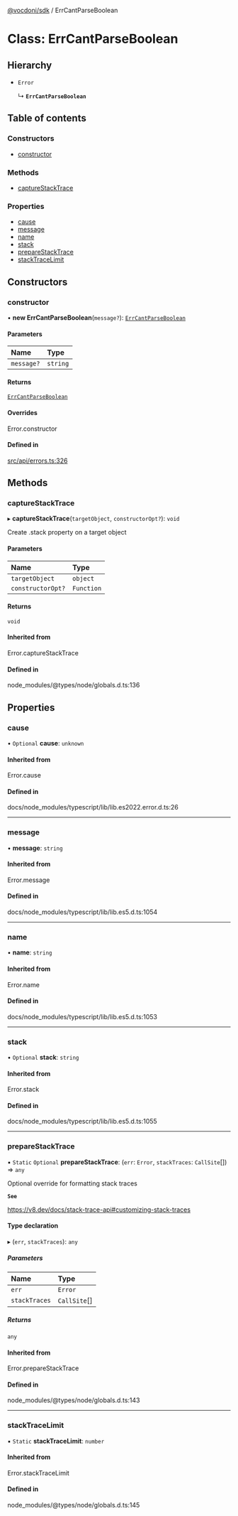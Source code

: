 [@vocdoni/sdk](/sdk) / ErrCantParseBoolean

# Class: ErrCantParseBoolean

## Hierarchy

- `Error`

  ↳ **`ErrCantParseBoolean`**

## Table of contents

### Constructors

- [constructor](ErrCantParseBoolean#constructor)

### Methods

- [captureStackTrace](ErrCantParseBoolean#capturestacktrace)

### Properties

- [cause](ErrCantParseBoolean#cause)
- [message](ErrCantParseBoolean#message)
- [name](ErrCantParseBoolean#name)
- [stack](ErrCantParseBoolean#stack)
- [prepareStackTrace](ErrCantParseBoolean#preparestacktrace)
- [stackTraceLimit](ErrCantParseBoolean#stacktracelimit)

## Constructors

### constructor

• **new ErrCantParseBoolean**(`message?`): [`ErrCantParseBoolean`](ErrCantParseBoolean)

#### Parameters

| Name | Type |
| :------ | :------ |
| `message?` | `string` |

#### Returns

[`ErrCantParseBoolean`](ErrCantParseBoolean)

#### Overrides

Error.constructor

#### Defined in

[src/api/errors.ts:326](https://github.com/vocdoni/vocdoni-sdk/blob/179c92b4cecfec787d968dc02b519f64ee15c5d3/src/api/errors.ts#L326)

## Methods

### captureStackTrace

▸ **captureStackTrace**(`targetObject`, `constructorOpt?`): `void`

Create .stack property on a target object

#### Parameters

| Name | Type |
| :------ | :------ |
| `targetObject` | `object` |
| `constructorOpt?` | `Function` |

#### Returns

`void`

#### Inherited from

Error.captureStackTrace

#### Defined in

node_modules/@types/node/globals.d.ts:136

## Properties

### cause

• `Optional` **cause**: `unknown`

#### Inherited from

Error.cause

#### Defined in

docs/node_modules/typescript/lib/lib.es2022.error.d.ts:26

___

### message

• **message**: `string`

#### Inherited from

Error.message

#### Defined in

docs/node_modules/typescript/lib/lib.es5.d.ts:1054

___

### name

• **name**: `string`

#### Inherited from

Error.name

#### Defined in

docs/node_modules/typescript/lib/lib.es5.d.ts:1053

___

### stack

• `Optional` **stack**: `string`

#### Inherited from

Error.stack

#### Defined in

docs/node_modules/typescript/lib/lib.es5.d.ts:1055

___

### prepareStackTrace

▪ `Static` `Optional` **prepareStackTrace**: (`err`: `Error`, `stackTraces`: `CallSite`[]) => `any`

Optional override for formatting stack traces

**`See`**

https://v8.dev/docs/stack-trace-api#customizing-stack-traces

#### Type declaration

▸ (`err`, `stackTraces`): `any`

##### Parameters

| Name | Type |
| :------ | :------ |
| `err` | `Error` |
| `stackTraces` | `CallSite`[] |

##### Returns

`any`

#### Inherited from

Error.prepareStackTrace

#### Defined in

node_modules/@types/node/globals.d.ts:143

___

### stackTraceLimit

▪ `Static` **stackTraceLimit**: `number`

#### Inherited from

Error.stackTraceLimit

#### Defined in

node_modules/@types/node/globals.d.ts:145
